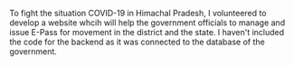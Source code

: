 To fight the situation COVID-19 in Himachal Pradesh, I volunteered to develop a website whcih will help the government officials to manage and issue E-Pass for movement in the district and the state.
I haven't included the code for the backend as it was connected to the database of the government.
